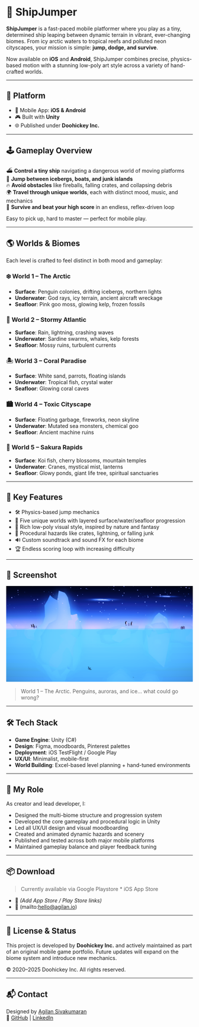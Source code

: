 # 🚀 ShipJumper

**ShipJumper** is a fast-paced mobile platformer where you play as a tiny, determined ship leaping between dynamic terrain in vibrant, ever-changing biomes. From icy arctic waters to tropical reefs and polluted neon cityscapes, your mission is simple: **jump, dodge, and survive**.

Now available on **iOS** and **Android**, ShipJumper combines precise, physics-based motion with a stunning low-poly art style across a variety of hand-crafted worlds.

---

## 📱 Platform

- 📲 Mobile App: **iOS & Android**
- 🎮 Built with **Unity**
- 🌐 Published under **Doohickey Inc.**

---

## 🕹️ Gameplay Overview

⛴️ **Control a tiny ship** navigating a dangerous world of moving platforms  
🧊 **Jump between icebergs, boats, and junk islands**  
🔥 **Avoid obstacles** like fireballs, falling crates, and collapsing debris  
🌍 **Travel through unique worlds**, each with distinct mood, music, and mechanics  
🏁 **Survive and beat your high score** in an endless, reflex-driven loop

Easy to pick up, hard to master — perfect for mobile play.

---

## 🌎 Worlds & Biomes

Each level is crafted to feel distinct in both mood and gameplay:

### ❄️ **World 1 – The Arctic**
- **Surface**: Penguin colonies, drifting icebergs, northern lights  
- **Underwater**: God rays, icy terrain, ancient aircraft wreckage  
- **Seafloor**: Pink goo moss, glowing kelp, frozen fossils  

### 🌊 **World 2 – Stormy Atlantic**
- **Surface**: Rain, lightning, crashing waves  
- **Underwater**: Sardine swarms, whales, kelp forests  
- **Seafloor**: Mossy ruins, turbulent currents  

### 🏝️ **World 3 – Coral Paradise**
- **Surface**: White sand, parrots, floating islands  
- **Underwater**: Tropical fish, crystal water  
- **Seafloor**: Glowing coral caves  

### 🏙️ **World 4 – Toxic Cityscape**
- **Surface**: Floating garbage, fireworks, neon skyline  
- **Underwater**: Mutated sea monsters, chemical goo  
- **Seafloor**: Ancient machine ruins

### 🌸 **World 5 – Sakura Rapids**
- **Surface**: Koi fish, cherry blossoms, mountain temples  
- **Underwater**: Cranes, mystical mist, lanterns  
- **Seafloor**: Glowy ponds, giant life tree, spiritual sanctuaries  

---

## 🧩 Key Features

- 🛠️ Physics-based jump mechanics  
- 🌈 Five unique worlds with layered surface/water/seafloor progression  
- 🎨 Rich low-poly visual style, inspired by nature and fantasy  
- 🔄 Procedural hazards like crates, lightning, or falling junk  
- 🔊 Custom soundtrack and sound FX for each biome  
- 🏆 Endless scoring loop with increasing difficulty

---

## 📸 Screenshot

![ShipJumper Screenshot](W1Screenshot.PNG)

> World 1 – The Arctic. Penguins, auroras, and ice... what could go wrong?

---

## 🛠️ Tech Stack

- **Game Engine**: Unity (C#)  
- **Design**: Figma, moodboards, Pinterest palettes  
- **Deployment**: iOS TestFlight / Google Play  
- **UX/UI**: Minimalist, mobile-first  
- **World Building**: Excel-based level planning + hand-tuned environments

---

## 👤 My Role

As creator and lead developer, I:

- Designed the multi-biome structure and progression system  
- Developed the core gameplay and procedural logic in Unity  
- Led all UX/UI design and visual moodboarding  
- Created and animated dynamic hazards and scenery  
- Published and tested across both major mobile platforms  
- Maintained gameplay balance and player feedback tuning

---

## 📦 Download

> Currently available via Google Playstore * iOS App Store

- 📲 *(Add App Store / Play Store links)*  
- 🔄 (mailto:hello@agilan.io)

---

## 📜 License & Status

This project is developed by **Doohickey Inc.** and actively maintained as part of an original mobile game portfolio. Future updates will expand on the biome system and introduce new mechanics.

© 2020–2025 Doohickey Inc. All rights reserved.

---

## 📬 Contact

Designed by [Agilan Sivakumaran](https://agilan.io)  
🔗 [GitHub](https://github.com/agilancan) | [LinkedIn](https://www.linkedin.com/in/agilan-sivakumaran/)
